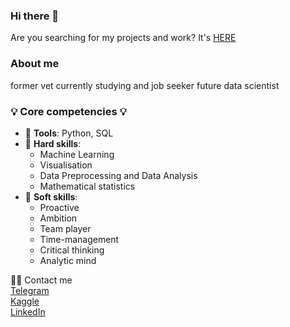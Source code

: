 ### Hi there 👋

Are you searching for my projects and work? It's [HERE](https://github.com/VolodinAlex/alekaran/tree/AlekaranDS)
### About me
former vet 
currently studying and job seeker
future data scientist

### 💡 Core competencies 💡
- 🔨 **Tools**: Python, SQL
- 🔧 **Hard skills**:
   - Machine Learning
   - Visualisation
   - Data Preprocessing and Data Analysis
   - Mathematical statistics   
- 🔆 **Soft skills**:
   - Proactive
   - Ambition
   - Team player
   - Time-management
   - Сritical thinking
   - Analytic mind

🙌🏻 Contact me  
[Telegram](https://t.me/vo1odin_a1ex)  
[Kaggle](https://www.kaggle.com/alexvolodin)  
[LinkedIn](https://www.linkedin.com/feed/)
